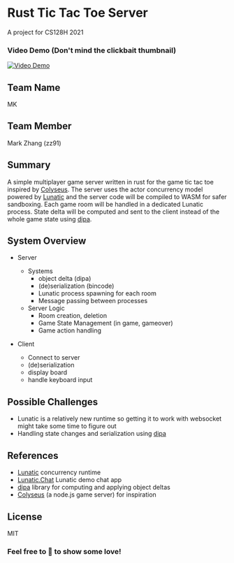 # Rust Tic Tac Toe Server

A project for CS128H 2021

### Video Demo (Don't mind the clickbait thumbnail)
[![Video Demo](https://i9.ytimg.com/vi/4xsORjs0w3U/maxresdefault.jpg?time=1659464700000&sqp=CPzXpZcG&rs=AOn4CLDnRRFEE8cMkHw23wiiTWLVU9fJPg)](https://www.youtube.com/watch?v=4xsORjs0w3U)

## Team Name

MK

## Team Member

Mark Zhang (zz91)

## Summary

A simple multiplayer game server written in rust for the game tic tac toe inspired by [Colyseus](https://github.com/colyseus/colyseus). The server uses the actor concurrency model powered by [Lunatic](https://github.com/lunatic-solutions/lunatic) and the server code will be compiled to WASM for safer sandboxing. Each game room will be handled in a dedicated Lunatic process. State delta will be computed and sent to the client instead of the whole game state using [dipa](https://github.com/chinedufn/dipa).

## System Overview

- Server
  - Systems
    - object delta (dipa)
    - (de)serialization (bincode)
    - Lunatic process spawning for each room
    - Message passing between processes
  - Server Logic
    - Room creation, deletion
    - Game State Management (in game, gameover)
    - Game action handling

- Client
  - Connect to server
  - (de)serialization
  - display board
  - handle keyboard input


## Possible Challenges

- Lunatic is a relatively new runtime so getting it to work with websocket might take some time to figure out
- Handling state changes and serialization using [dipa](https://github.com/chinedufn/dipa)

## References

- [Lunatic](https://github.com/lunatic-solutions/lunatic) concurrency runtime
- [Lunatic.Chat](https://github.com/lunatic-solutions/chat) Lunatic demo chat app
- [dipa](https://github.com/chinedufn/dipa) library for computing and applying object deltas
- [Colyseus](https://github.com/colyseus/colyseus) (a node.js game server) for inspiration

## License
MIT

### Feel free to 🌟 to show some love!
